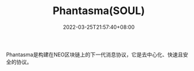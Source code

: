 ﻿---
weight: 
title: "Phantasma(SOUL)"
description: "Phantasma是构建在NEO区块链上的下一代消息协议，它是去中心化、快速且安全的协议"
date: 2022-03-25T21:57:40+08:00
lastmod: 2022-03-25T16:45:40+08:00
draft: false
authors: ["Metabd"]
featuredImage: "phantasmasoul.webp"
link: ""
tags: ["数字代币","Phantasma(SOUL)"]
categories: ["navigation"]
navigation: ["数字代币"]
lightgallery: true
toc: true
pinned: false
recommend: false
recommend1: false
---
Phantasma是构建在NEO区块链上的下一代消息协议，它是去中心化、快速且安全的协议。
